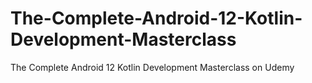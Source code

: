 # The-Complete-Android-12-Kotlin-Development-Masterclass
The Complete Android 12 Kotlin Development Masterclass on Udemy
